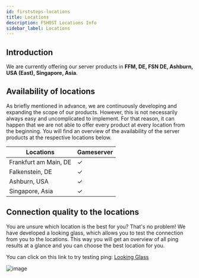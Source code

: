 ```yaml
---
id: firststeps-locations
title: Locations
description: FSHOST Locations Info
sidebar_label: Locations
---
```



## Introduction

We are currently offering our server products in **FFM, DE, FSN DE, Ashburn, USA (East), Singapore, Asia**. 


## Availability of locations

As briefly mentioned in advance, we are continuously developing and expanding the scope of our products. However, this is not necessarily always easy and uncomplicated to implement. For that reason, it can happen that we are not able to offer every product at every location from the beginning. You will find an overview of the availability of the server products at the respective locations below. 

| Locations               | Gameserver |
| ----------------------- | ---------- |
| Frankfurt am Main, DE	  | ✓          |
| Falkenstein, DE	  | ✓          |
| Ashburn, USA            | ✓          |
| Singapore, Asia         | ✓          |


## Connection quality to the locations

You are unsure which location is the best for you? That's no problem! We have developed a looking glass, which allows you to test the connection from you to the locations. This way you will get an overview of all ping results at a glance and you can choose the best location for you.

You can click on this link to try testing ping: [Looking Glass](https://fshost.me/lg) 

![image](https://wiki2.mrc4t.xyz/img/lg.png)
